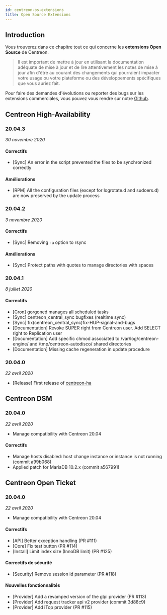 ```yaml
---
id: centreon-os-extensions
title: Open Source Extensions
---
```


## Introduction

Vous trouverez dans ce chapitre tout ce qui concerne les **extensions
Open Source** de Centreon.

> Il est important de mettre à jour en utilisant la documentation
> adéquate de mise à jour et de lire attentivement les notes de mise à
> jour afin d'être au courant des changements qui pourraient impacter
> votre usage ou votre plateforme ou des développements spécifiques que
> vous auriez fait.

Pour faire des demandes d'évolutions ou reporter des bugs sur les extensions
commerciales, vous pouvez vous rendre sur notre
[Github](https://github.com/centreon/centreon/issues/new/choose).

## Centreon High-Availability

### 20.04.3

*30 novembre 2020*

#### Correctifs

- [Sync] An error in the script prevented the files to be synchronized
  correctly

#### Améliorations

- [RPM] All the configuration files (except for logrotate.d and sudoers.d)
  are now preserved by the update process

### 20.04.2

*3 novembre 2020*

#### Correctifs

- [Sync] Removing `-a` option to rsync

#### Améliorations

- [Sync] Protect paths with quotes to manage directories with spaces

### 20.04.1

*8 juillet 2020*

#### Correctifs

- [Cron] gorgoned manages all scheduled tasks
- [Sync] centreon_central_sync bugfixes (realtime sync)
- [Sync] fix(centreon_central_sync)fix-HUP-signal-and-bugs
- [Documentation] Revoke SUPER right from Centreon user. Add SELECT right
  to Replication user
- [Documentation] Add specific chmod associated to /var/log/centreon-engine/
  and /tmp/centreon-autodisco/ shared directories
- [Documentation] Missing cache regeneration in update procedure

### 20.04.0

*22 avril 2020*

- [Release] First release of [centreon-ha](https://github.com/centreon/centreon-ha)

## Centreon DSM

### 20.04.0

*22 avril 2020*

- Manage compatibility with Centreon 20.04

#### Correctifs

- Manage hosts disabled: host change instance or instance is not
  running (commit a99b068)
- Applied patch for MariaDB 10.2.x (commit a567991)

## Centreon Open Ticket

### 20.04.0

*22 avril 2020*

- Manage compatibility with Centreon 20.04

#### Correctifs

- [API] Better exception handling (PR #111)
- [Core] Fix test button (PR #114)
- [Install] Limit index size (InnoDB limit) (PR #125)

#### Correctifs de sécurité

- [Security] Remove session id parameter (PR #118)

#### Nouvelles fonctionnalités

- [Provider] Add a revamped version of the glpi provider (PR #113)
- [Provider] Add request tracker api v2 provider (commit 3d88c9)
- [Provider] Add iTop provider (PR #115)
